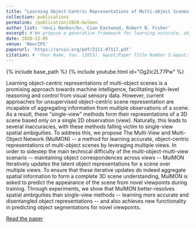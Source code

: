```yaml
---
title: "Learning Object-Centric Representations of Multi-object Scenes from Multiple Views"
collection: publications
permalink: /publication/2020-mulmon
author_list: '<b>Li Nanbo</b>, Cian Eastwood, Robert B. Fisher'
excerpt: #'We propose a generative framework for learning accurate, object-centric scene representations from multiple views.'
date: 2020-12-05
venue: 'NeurIPS'
paperurl: 'https://arxiv.org/pdf/2111.07117.pdf'
citation: # 'Your Name, You. (2015). &quot;Paper Title Number 3.&quot; <i>Journal 1</i>. 1(3).'
---
```


{% include base_path %}
{% include youtube.html id="Og2ic2L77Pw" %}

Learning object-centric representations of multi-object scenes is a promising approach towards machine intelligence, facilitating high-level reasoning and control from visual sensory data. However, current approaches for unsupervised object-centric scene representation are incapable of aggregating information from multiple observations of a scene. As a result, these "single-view" methods form their representations of a 3D scene based only on a single 2D observation (view). Naturally, this leads to several inaccuracies, with these methods falling victim to single-view spatial ambiguities. To address this, we propose The Multi-View and Multi-Object Network (MulMON) -- a method for learning accurate, object-centric representations of multi-object scenes by leveraging multiple views. In order to sidestep the main technical difficulty of the multi-object-multi-view scenario -- maintaining object correspondences across views -- MulMON iteratively updates the latent object representations for a scene over multiple views. To ensure that these iterative updates do indeed aggregate spatial information to form a complete 3D scene understanding, MulMON is asked to predict the appearance of the scene from novel viewpoints during training. Through experiments, we show that MulMON better-resolves spatial ambiguities than single-view methods -- learning more accurate and disentangled object representations -- and also achieves new functionality in predicting object segmentations for novel viewpoints.

[Read the paper](https://arxiv.org/pdf/2111.07117.pdf)
